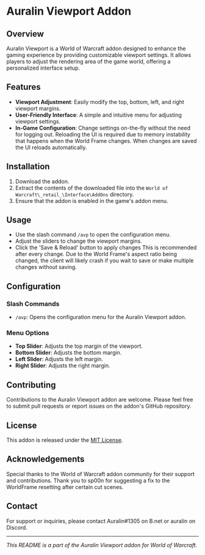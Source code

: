 # Auralin Viewport Addon

## Overview
Auralin Viewport is a World of Warcraft addon designed to enhance the gaming experience by providing customizable viewport settings. It allows players to adjust the rendering area of the game world, offering a personalized interface setup.

## Features
- **Viewport Adjustment**: Easily modify the top, bottom, left, and right viewport margins.
- **User-Friendly Interface**: A simple and intuitive menu for adjusting viewport settings.
- **In-Game Configuration**: Change settings on-the-fly without the need for logging out. Reloading the UI is required due to memory instability that happens when the World Frame changes. When changes are saved the UI reloads automatically.

## Installation
1. Download the addon.
2. Extract the contents of the downloaded file into the `World of Warcraft\_retail_\Interface\AddOns` directory.
3. Ensure that the addon is enabled in the game's addon menu.

## Usage
- Use the slash command `/avp` to open the configuration menu.
- Adjust the sliders to change the viewport margins.
- Click the 'Save & Reload' button to apply changes This is recommended after every change. Due to the World Frame's aspect ratio being changed, the client will likely crash if you wait to save or make multiple changes without saving.

## Configuration
### Slash Commands
- `/avp`: Opens the configuration menu for the Auralin Viewport addon.

### Menu Options
- **Top Slider**: Adjusts the top margin of the viewport.
- **Bottom Slider**: Adjusts the bottom margin.
- **Left Slider**: Adjusts the left margin.
- **Right Slider**: Adjusts the right margin.

## Contributing
Contributions to the Auralin Viewport addon are welcome. Please feel free to submit pull requests or report issues on the addon's GitHub repository.

## License
This addon is released under the [MIT License](LICENSE).

## Acknowledgements
Special thanks to the World of Warcraft addon community for their support and contributions.
Thank you to sp00n for suggesting a fix to the WorldFrame resetting after certain cut scenes. 

## Contact
For support or inquiries, please contact Auralin#1305 on B.net or auralin on Discord.

---
*This README is a part of the Auralin Viewport addon for World of Warcraft.*